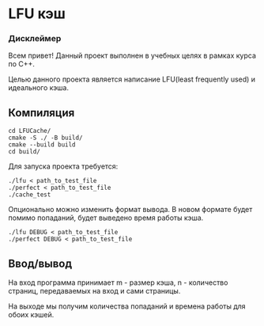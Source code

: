 # LFU кэш
### Дисклеймер
Всем привет!
Данный проект выполнен в учебных целях в рамках курса по C++. 

Целью данного проекта является написание LFU(least frequently used) и идеального кэша.

## Компиляция
```
cd LFUCache/
cmake -S ./ -B build/
cmake --build build
cd build/
```
Для запуска проекта требуется:

```
./lfu < path_to_test_file
./perfect < path_to_test_file
./cache_test
```

Опционально можно изменить формат вывода. В новом формате будет помимо попаданий, будет выведено время работы кэша.

```
./lfu DEBUG < path_to_test_file
./perfect DEBUG < path_to_test_file
```

## Ввод/вывод
На вход программа принимает m - размер кэша, n - количество страниц, передаваемых на вход и сами страницы.

На выходе мы получим количества попаданий и времена работы для обоих кэшей.
